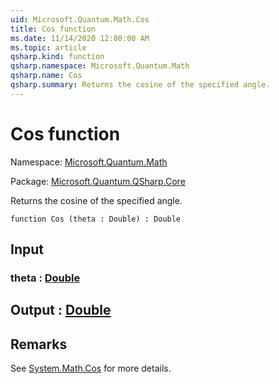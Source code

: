 ```yaml
---
uid: Microsoft.Quantum.Math.Cos
title: Cos function
ms.date: 11/14/2020 12:00:00 AM
ms.topic: article
qsharp.kind: function
qsharp.namespace: Microsoft.Quantum.Math
qsharp.name: Cos
qsharp.summary: Returns the cosine of the specified angle.
---
```


# Cos function

Namespace: [Microsoft.Quantum.Math](xref:Microsoft.Quantum.Math)

Package: [Microsoft.Quantum.QSharp.Core](https://nuget.org/packages/Microsoft.Quantum.QSharp.Core)


Returns the cosine of the specified angle.

```qsharp
function Cos (theta : Double) : Double
```


## Input

### theta : [Double](xref:microsoft.quantum.lang-ref.double)





## Output : [Double](xref:microsoft.quantum.lang-ref.double)



## Remarks

See [System.Math.Cos](https://docs.microsoft.com/dotnet/api/system.math.cos) for more details.